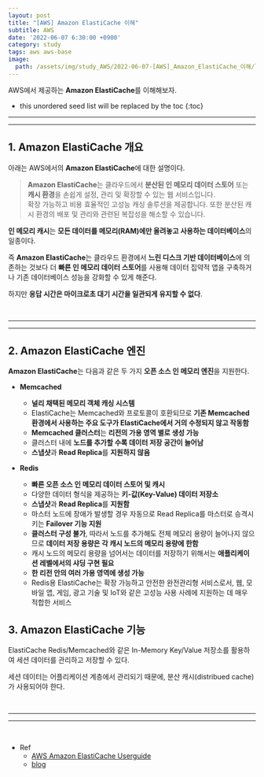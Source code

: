 ```yaml
---
layout: post
title: "[AWS] Amazon ElastiCache 이해"
subtitle: AWS
date: '2022-06-07 6:30:00 +0900'
category: study
tags: aws aws-base
image:
  path: /assets/img/study_AWS/2022-06-07-[AWS]_Amazon_ElastiCache_이해/logo.png
---
```


AWS에서 제공하는 **Amazon ElastiCache**를 이해해보자.

<!--more-->

* this unordered seed list will be replaced by the toc
{:toc}

<hr/>
<hr/>

## 1. Amazon ElastiCache 개요

아래는 AWS에서의 **Amazon ElastiCache**에 대한 설명이다.

> **Amazon ElastiCache**는 클라우드에서 **분산된 인 메모리 데이터 스토어** 또는 **캐시 환경**을 손쉽게 설정, 관리 및 확장할 수 있는 웹 서비스입니다. <br>
> 확장 가능하고 비용 효율적인 고성능 캐싱 솔루션을 제공합니다. 또한 분산된 캐시 환경의 배포 및 관리와 관련된 복잡성을 해소할 수 있습니다.

**인 메모리 캐시**는 **모든 데이터를 메모리(RAM)에만 올려놓고 사용하는 데이터베이스**의 일종이다.

즉 **Amazon ElastiCache**는 클라우드 환경에서 **느린 디스크 기반 데이터베이스**에 의존하는 것보다 더 **빠른 인 메모리 데이터 스토어**를 사용해 데이터 집약적 앱을 구축하거나 기존 데이터베이스 성능을 강화할 수 있게 해준다.

하지만 **응답 시간은 마이크로초 대기 시간을 일관되게 유지할 수 없다**.

<br>
<hr/>
<hr/>

## 2. Amazon ElastiCache 엔진

**Amazon ElastiCache**는 다음과 같은 두 가지 **오픈 소스 인 메모리 엔진**을 지원한다.


* **Memcached**
    + **널리 채택된 메모리 객체 캐싱 시스템**
    + ElastiCache는 Memcached와 프로토콜이 호환되므로 **기존 Memcached 환경에서 사용하는 주요 도구가 ElastiCache에서 거의 수정되지 않고 작동함**
    + **Memcached 클러스터**는 **리전의 가용 영역 별로 생성 가능**
    + 클러스터 내에 **노드를 추가할 수록 데이터 저장 공간이 늘어남**
    + **스냅샷**과 **Read Replica**를 **지원하지 않음**

* **Redis**
    + **빠른 오픈 소스 인 메모리 데이터 스토어 및 캐시**
    + 다양한 데이터 형식을 제공하는 **키-값(Key-Value) 데이터 저장소**
    + **스냅샷**과 **Read Replica**를 **지원함**
    + 마스터 노드에 장애가 발생할 경우 자동으로 Read Replica를 마스터로 승격시키는 **Failover 기능 지원**
    + **클러스터 구성 불가**, 따라서 노드를 추가해도 전체 메모리 용량이 늘어나지 않으므로 **데이터 저장 용량은 각 캐시 노드의 메모리 용량에 한함**
    + 캐시 노드의 메모리 용량을 넘어서는 데이터를 저장하기 위해서는 **애플리케이션 레벨에서의 샤딩 구현 필요**
    + **한 리전 안의 여러 가용 영역에 생성 가능**
    + Redis용 ElastiCache는 확장 가능하고 안전한 완전관리형 서비스로서, 웹, 모바일 앱, 게임, 광고 기술 및 IoT와 같은 고성능 사용 사례에 지원하는 데 매우 적합한 서비스


## 3. Amazon ElastiCache 기능

ElastiCache Redis/Memcached와 같은 In-Memory Key/Value 저장소를 활용하여 세션 데이터를 관리하고 저장할 수 있다.

세션 데이터는 어플리케이션 계층에서 관리되기 때문에, 분산 캐시(distribued cache)가 사용되어야 한다.

<br>
<hr/>
<hr/>
<br>

* Ref
  - [AWS Amazon ElastiCache Userguide](https://docs.aws.amazon.com/ko_kr/AmazonElastiCache/latest/mem-ug/WhatIs.html)
  - [blog](https://sarc.io/index.php/aws/656-aws-amazon-elasticache)
